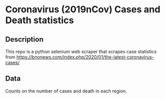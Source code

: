 # Coronavirus (2019nCov) Cases and Death statistics
## Description
This repo is a python selenium web scraper that scrapes case statistics from 
https://bnonews.com/index.php/2020/01/the-latest-coronavirus-cases/

## Data
Counts on the number of cases and death in each region.
